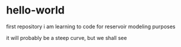 # hello-world
first repository
i am learning to code for reservoir modeling purposes

it will probably be a steep curve, but we shall see
